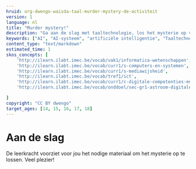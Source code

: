 ```yaml
---
hruid: org-dwengo-waisda-taal-murder-mystery-de-activiteit
version: 1
language: nl
title: "Murder mystery!"
description: "Ga aan de slag met taaltechnologie, los het mysterie op van de dood van Heloisa."
keywords: ["AI", "AI-systeem", "artificiële intelligentie", "Taaltechnologie", "Schriftherkenning", "Encryptie", "Auteursherkenning"]
content_type: "text/markdown"
estimated_time: 1
skos_concepts: [
    'http://ilearn.ilabt.imec.be/vocab/vak1/informatica-wetenschappen', 
    'http://ilearn.ilabt.imec.be/vocab/curr1/s-computers-en-systemen',
    'http://ilearn.ilabt.imec.be/vocab/curr1/s-mediawijsheid',
    'http://ilearn.ilabt.imec.be/vocab/tref1/ict',
    'http://ilearn.ilabt.imec.be/vocab/curr1/c-digitale-competenties-en-mediawijsheid',
    'http://ilearn.ilabt.imec.be/vocab/onddoel/sec-gr1-astroom-digitale-competenties-en-mediawijsheid-4.5',

]
copyright: "CC BY dwengo"
target_ages: [14, 15, 16, 17, 18]
---
```


# Aan de slag

De leerkracht voorziet voor jou het nodige materiaal om het mysterie op te lossen. Veel plezier!